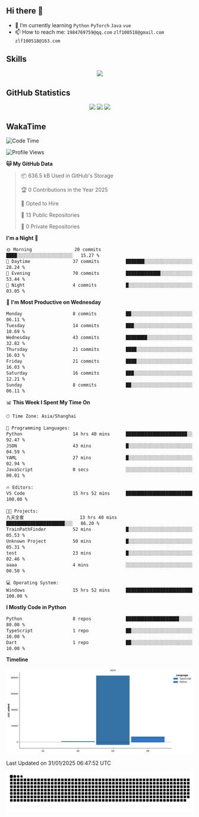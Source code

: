 ## Hi there 👋

- 🌱 I’m currently learning `Python` `PyTorch` `Java` `vue`
- 📫 How to reach me: `1984769759@qq.com` `zlf100518@gmail.com` `zlf100518@163.com`

## Skills
<div align="center"> <img src="https://skillicons.dev/icons?i=python,linux,git,github,html,css,js,ts" /> </div>

## GitHub Statistics

<div align="center">
  <img src="https://github-readme-stats.vercel.app/api?username=CloudSwordSage&show_icons=true&theme=tokyonight" />
  <img src="https://github-readme-stats.vercel.app/api/top-langs/?username=CloudSwordSage&show_icons=true&theme=tokyonight" />
  <img src="https://github-readme-activity-graph.vercel.app/graph?username=CloudSwordSage&theme=xcode" />
</div>

## WakaTime

<!--START_SECTION:waka-->
![Code Time](http://img.shields.io/badge/Code%20Time-336%20hrs%2027%20mins-blue)

![Profile Views](http://img.shields.io/badge/Profile%20Views-0-blue)

**🐱 My GitHub Data** 

> 📦 636.5 kB Used in GitHub's Storage 
 > 
> 🏆 0 Contributions in the Year 2025
 > 
> 💼 Opted to Hire
 > 
> 📜 13 Public Repositories 
 > 
> 🔑 0 Private Repositories 
 > 
**I'm a Night 🦉** 

```text
🌞 Morning                20 commits          ████░░░░░░░░░░░░░░░░░░░░░   15.27 % 
🌆 Daytime                37 commits          ███████░░░░░░░░░░░░░░░░░░   28.24 % 
🌃 Evening                70 commits          █████████████░░░░░░░░░░░░   53.44 % 
🌙 Night                  4 commits           █░░░░░░░░░░░░░░░░░░░░░░░░   03.05 % 
```
📅 **I'm Most Productive on Wednesday** 

```text
Monday                   8 commits           ██░░░░░░░░░░░░░░░░░░░░░░░   06.11 % 
Tuesday                  14 commits          ███░░░░░░░░░░░░░░░░░░░░░░   10.69 % 
Wednesday                43 commits          ████████░░░░░░░░░░░░░░░░░   32.82 % 
Thursday                 21 commits          ████░░░░░░░░░░░░░░░░░░░░░   16.03 % 
Friday                   21 commits          ████░░░░░░░░░░░░░░░░░░░░░   16.03 % 
Saturday                 16 commits          ███░░░░░░░░░░░░░░░░░░░░░░   12.21 % 
Sunday                   8 commits           ██░░░░░░░░░░░░░░░░░░░░░░░   06.11 % 
```


📊 **This Week I Spent My Time On** 

```text
🕑︎ Time Zone: Asia/Shanghai

💬 Programming Languages: 
Python                   14 hrs 40 mins      ███████████████████████░░   92.47 % 
JSON                     43 mins             █░░░░░░░░░░░░░░░░░░░░░░░░   04.59 % 
YAML                     27 mins             █░░░░░░░░░░░░░░░░░░░░░░░░   02.94 % 
JavaScript               0 secs              ░░░░░░░░░░░░░░░░░░░░░░░░░   00.01 % 

🔥 Editors: 
VS Code                  15 hrs 52 mins      █████████████████████████   100.00 % 

🐱‍💻 Projects: 
九天全套                     13 hrs 40 mins      ██████████████████████░░░   86.20 % 
TrainPathFinder          52 mins             █░░░░░░░░░░░░░░░░░░░░░░░░   05.53 % 
Unknown Project          50 mins             █░░░░░░░░░░░░░░░░░░░░░░░░   05.31 % 
test                     23 mins             █░░░░░░░░░░░░░░░░░░░░░░░░   02.46 % 
aaaa                     4 mins              ░░░░░░░░░░░░░░░░░░░░░░░░░   00.50 % 

💻 Operating System: 
Windows                  15 hrs 52 mins      █████████████████████████   100.00 % 
```

**I Mostly Code in Python** 

```text
Python                   8 repos             ████████████████████░░░░░   80.00 % 
TypeScript               1 repo              ██░░░░░░░░░░░░░░░░░░░░░░░   10.00 % 
Dart                     1 repo              ██░░░░░░░░░░░░░░░░░░░░░░░   10.00 % 
```



**Timeline**

![Lines of Code chart](https://raw.githubusercontent.com/CloudSwordSage/CloudSwordSage/main/assets/bar_graph.png)


 Last Updated on 31/01/2025 06:47:52 UTC
<!--END_SECTION:waka-->

<div align="center"><img src="./assets/github-snake-dark.svg" /></div>
